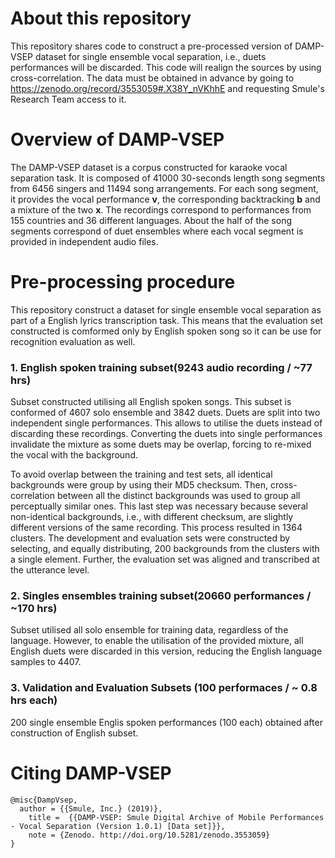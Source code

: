# About this repository

This repository shares code to construct a pre-processed version of DAMP-VSEP dataset for single ensemble vocal separation, i.e., duets performances will be discarded. This code will realign the sources by using cross-correlation. The data must be obtained in advance by going to https://zenodo.org/record/3553059#.X38Y_nVKhhE and requesting Smule's Research Team access to it.   


# Overview of DAMP-VSEP

The DAMP-VSEP dataset is a corpus constructed for karaoke vocal separation task. It is composed of 41000 30-seconds length song segments from 6456 singers and 11494 song arrangements. For each song segment, it provides the vocal performance **v**, the corresponding backtracking **b** and a mixture of the two **x**. The recordings correspond to performances from 155 countries and 36 different languages. About the half of the song segments correspond of duet ensembles where each vocal segment is provided in independent audio files. 

# Pre-processing procedure

This repository construct a dataset for single ensemble vocal separation as part of a English lyrics transcription task. This means that the evaluation set constructed is comformed only by English spoken song so it can be use for recognition evaluation as well.

### 1. English spoken training subset(9243 audio recording / ~77 hrs)

Subset constructed utilising all English spoken songs. This subset is conformed of 4607 solo ensemble and 3842 duets. Duets are split into two independent single performances. This allows to utilise the duets instead of discarding these recordings. Converting the duets into single performances invalidate the mixture as some duets may be overlap, forcing to re-mixed the vocal with the background.

To avoid overlap between the training and test sets, all identical backgrounds were group by using their MD5 checksum. Then, cross-correlation between all the distinct backgrounds was used to group all perceptually similar ones. This last step was necessary because several non-identical backgrounds, i.e., with different checksum, are slightly different versions of the same recording. This process resulted in 1364 clusters. The development and evaluation sets were constructed by selecting, and equally distributing, 200 backgrounds from the clusters with a single element. Further, the evaluation set was aligned and transcribed at the utterance level.


### 2. Singles ensembles training subset(20660 performances / ~170 hrs)

Subset utilised all solo ensemble for training data, regardless of the language. However, to enable the utilisation of the provided mixture, all English duets were discarded in this version, reducing the English language samples to 4407.


### 3. Validation and Evaluation Subsets (100 performaces / ~ 0.8 hrs  each)

200 single ensemble Englis spoken performances (100 each) obtained after construction of English subset.


# Citing DAMP-VSEP

```
@misc{DampVsep,
  author = {{Smule, Inc.} (2019)},
	title =  {{DAMP-VSEP: Smule Digital Archive of Mobile Performances - Vocal Separation (Version 1.0.1) [Data set]}}, 
	note = {Zenodo. http://doi.org/10.5281/zenodo.3553059}
}
```
